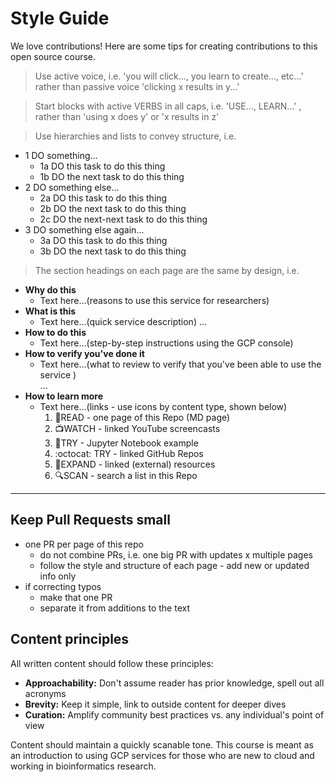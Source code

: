# Style Guide

We love contributions!  Here are some tips for creating contributions to this open source course.

> Use active voice, i.e. 'you will click..., you learn to create..., etc...' rather than passive voice 'clicking x results in y...'  

> Start blocks with active VERBS in all caps, i.e. 'USE..., LEARN...' , rather than 'using x does y' or 'x results in z'

> Use hierarchies and lists to convey structure, i.e. 
- 1 DO something...
    - 1a DO this task to do this thing
    - 1b DO the next task to do this thing
- 2 DO something else...
    - 2a DO this task to do this thing
    - 2b DO the next task to do this thing
    - 2c DO the next-next task to do this thing
- 3 DO something else again...
    - 3a DO this task to do this thing
    - 3b DO the next task to do this thing

> The section headings on each page are the same by design, i.e. 

- **Why do this**  
    - Text here...(reasons to use this service for researchers)
- **What is this**  
    - Text here...(quick service description)
...  
- **How to do this**
    - Text here...(step-by-step instructions using the GCP console)  
- **How to verify you've done it** 
    - Text here...(what to review to verify that you've been able to use the service )  
...  
- **How to learn more**
    - Text here...(links - use icons by content type, shown below)  
        1. 📗READ - one page of this Repo (MD page)
        2. 📺WATCH -  linked YouTube screencasts
        3. 📙TRY - Jupyter Notebook example
        4. :octocat: TRY - linked GitHub Repos
        5. 📘EXPAND - linked (external) resources
        6. 🔍SCAN - search a list in this Repo

----

## Keep Pull Requests small  
- one PR per page of this repo 
    - do not combine PRs, i.e. one big PR with updates x multiple pages
    - follow the style and structure of each page - add new or updated info only
- if correcting typos 
    - make that one PR 
    - separate it from additions to the text

## Content principles
All written content should follow these principles:

* **Approachability:** Don't assume reader has prior knowledge, spell out all acronyms
* **Brevity:** Keep it simple, link to outside content for deeper dives
* **Curation:** Amplify community best practices vs. any individual's point of view

Content should maintain a quickly scanable tone. This course is meant as an introduction to using GCP services for those who are new to cloud and working in bioinformatics research.


